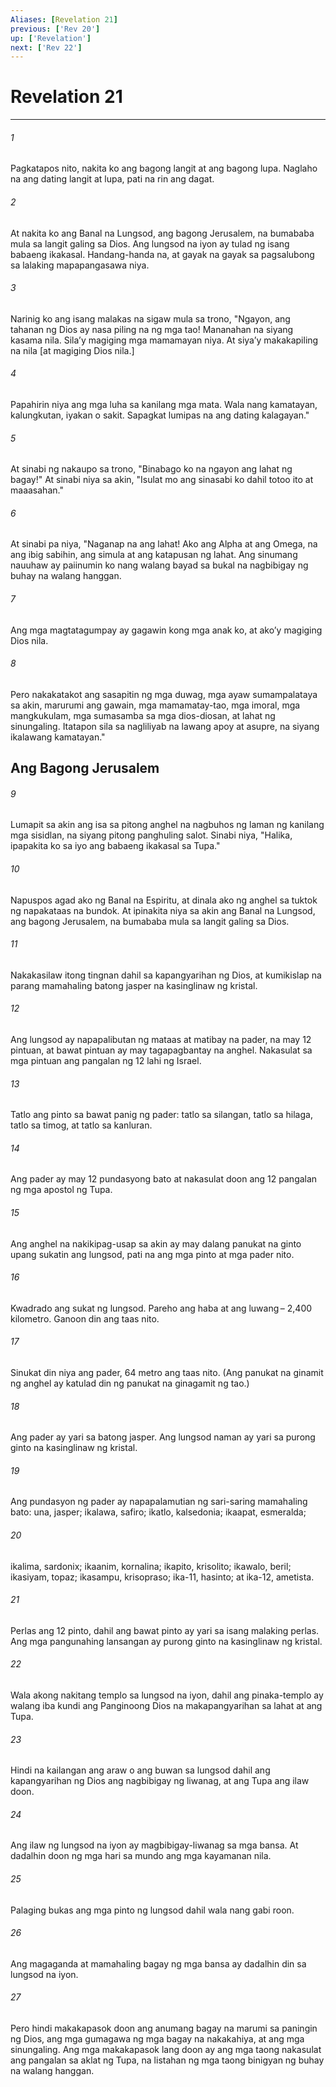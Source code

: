 ```yaml
---
Aliases: [Revelation 21]
previous: ['Rev 20']
up: ['Revelation']
next: ['Rev 22']
---
```

# Revelation 21

***


###### 1 


Pagkatapos nito, nakita ko ang bagong langit at ang bagong lupa. Naglaho na ang dating langit at lupa, pati na rin ang dagat. 


###### 2 


At nakita ko ang Banal na Lungsod, ang bagong Jerusalem, na bumababa mula sa langit galing sa Dios. Ang lungsod na iyon ay tulad ng isang babaeng ikakasal. Handang-handa na, at gayak na gayak sa pagsalubong sa lalaking mapapangasawa niya. 


###### 3 


Narinig ko ang isang malakas na sigaw mula sa trono, "Ngayon, ang tahanan ng Dios ay nasa piling na ng mga tao! Mananahan na siyang kasama nila. Silaʼy magiging mga mamamayan niya. At siyaʼy makakapiling na nila [at magiging Dios nila.] 


###### 4 


Papahirin niya ang mga luha sa kanilang mga mata. Wala nang kamatayan, kalungkutan, iyakan o sakit. Sapagkat lumipas na ang dating kalagayan." 


###### 5 


At sinabi ng nakaupo sa trono, "Binabago ko na ngayon ang lahat ng bagay!" At sinabi niya sa akin, "Isulat mo ang sinasabi ko dahil totoo ito at maaasahan." 


###### 6 


At sinabi pa niya, "Naganap na ang lahat! Ako ang Alpha at ang Omega, na ang ibig sabihin, ang simula at ang katapusan ng lahat. Ang sinumang nauuhaw ay paiinumin ko nang walang bayad sa bukal na nagbibigay ng buhay na walang hanggan. 


###### 7 


Ang mga magtatagumpay ay gagawin kong mga anak ko, at akoʼy magiging Dios nila. 


###### 8 


Pero nakakatakot ang sasapitin ng mga duwag, mga ayaw sumampalataya sa akin, marurumi ang gawain, mga mamamatay-tao, mga imoral, mga mangkukulam, mga sumasamba sa mga dios-diosan, at lahat ng sinungaling. Itatapon sila sa nagliliyab na lawang apoy at asupre, na siyang ikalawang kamatayan." 

## Ang Bagong Jerusalem 


###### 9 


Lumapit sa akin ang isa sa pitong anghel na nagbuhos ng laman ng kanilang mga sisidlan, na siyang pitong panghuling salot. Sinabi niya, "Halika, ipapakita ko sa iyo ang babaeng ikakasal sa Tupa." 


###### 10 


Napuspos agad ako ng Banal na Espiritu, at dinala ako ng anghel sa tuktok ng napakataas na bundok. At ipinakita niya sa akin ang Banal na Lungsod, ang bagong Jerusalem, na bumababa mula sa langit galing sa Dios. 


###### 11 


Nakakasilaw itong tingnan dahil sa kapangyarihan ng Dios, at kumikislap na parang mamahaling batong jasper na kasinglinaw ng kristal. 


###### 12 


Ang lungsod ay napapalibutan ng mataas at matibay na pader, na may 12 pintuan, at bawat pintuan ay may tagapagbantay na anghel. Nakasulat sa mga pintuan ang pangalan ng 12 lahi ng Israel. 


###### 13 


Tatlo ang pinto sa bawat panig ng pader: tatlo sa silangan, tatlo sa hilaga, tatlo sa timog, at tatlo sa kanluran. 


###### 14 


Ang pader ay may 12 pundasyong bato at nakasulat doon ang 12 pangalan ng mga apostol ng Tupa. 


###### 15 


Ang anghel na nakikipag-usap sa akin ay may dalang panukat na ginto upang sukatin ang lungsod, pati na ang mga pinto at mga pader nito. 


###### 16 


Kwadrado ang sukat ng lungsod. Pareho ang haba at ang luwang – 2,400 kilometro. Ganoon din ang taas nito. 


###### 17 


Sinukat din niya ang pader, 64 metro ang taas nito. (Ang panukat na ginamit ng anghel ay katulad din ng panukat na ginagamit ng tao.) 


###### 18 


Ang pader ay yari sa batong jasper. Ang lungsod naman ay yari sa purong ginto na kasinglinaw ng kristal. 


###### 19 


Ang pundasyon ng pader ay napapalamutian ng sari-saring mamahaling bato: una, jasper; ikalawa, safiro; ikatlo, kalsedonia; ikaapat, esmeralda; 


###### 20 


ikalima, sardonix; ikaanim, kornalina; ikapito, krisolito; ikawalo, beril; ikasiyam, topaz; ikasampu, krisopraso; ika-11, hasinto; at ika-12, ametista. 


###### 21 


Perlas ang 12 pinto, dahil ang bawat pinto ay yari sa isang malaking perlas. Ang mga pangunahing lansangan ay purong ginto na kasinglinaw ng kristal. 


###### 22 


Wala akong nakitang templo sa lungsod na iyon, dahil ang pinaka-templo ay walang iba kundi ang Panginoong Dios na makapangyarihan sa lahat at ang Tupa. 


###### 23 


Hindi na kailangan ang araw o ang buwan sa lungsod dahil ang kapangyarihan ng Dios ang nagbibigay ng liwanag, at ang Tupa ang ilaw doon. 


###### 24 


Ang ilaw ng lungsod na iyon ay magbibigay-liwanag sa mga bansa. At dadalhin doon ng mga hari sa mundo ang mga kayamanan nila. 


###### 25 


Palaging bukas ang mga pinto ng lungsod dahil wala nang gabi roon. 


###### 26 


Ang magaganda at mamahaling bagay ng mga bansa ay dadalhin din sa lungsod na iyon. 


###### 27 


Pero hindi makakapasok doon ang anumang bagay na marumi sa paningin ng Dios, ang mga gumagawa ng mga bagay na nakakahiya, at ang mga sinungaling. Ang mga makakapasok lang doon ay ang mga taong nakasulat ang pangalan sa aklat ng Tupa, na listahan ng mga taong binigyan ng buhay na walang hanggan.

